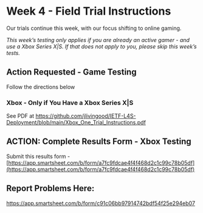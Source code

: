 # Week 4 - Field Trial Instructions

Our trials continue this week, with our focus shifting to online gaming.

*This week’s testing only applies if you are already an active gamer - and use a Xbox Series X|S. If that does not apply to you, please skip this week’s tests.*

## Action Requested - Game Testing
Follow the directions below

### Xbox - Only if You Have a Xbox Series X|S
See PDF at https://github.com/jlivingood/IETF-L4S-Deployment/blob/main/Xbox_One_Trial_Instructions.pdf

## ACTION: Complete Results Form - Xbox Testing
Submit this results form - [https://app.smartsheet.com/b/form/a7fc9fdcae4f4f468d2c1c99c78b05df](https://app.smartsheet.com/b/form/a7fc9fdcae4f4f468d2c1c99c78b05df)

## Report Problems Here: 
https://app.smartsheet.com/b/form/c91c06bb97914742bdf54f25e294eb07
